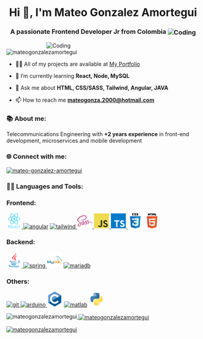 <h1 align="center">Hi 👋, I'm Mateo Gonzalez Amortegui</h1>
<h3 align="center">A passionate Frontend Developer Jr from Colombia <img align="center" alt="Coding" width="40" src="https://cdn-icons-png.flaticon.com/512/330/330508.png"></h3>
<img align="right" alt="Coding" width="400" src="https://media4.giphy.com/media/qgQUggAC3Pfv687qPC/giphy.gif">


<p align="left"> <img src="https://komarev.com/ghpvc/?username=mateogonzalezamortegui&label=Profile%20views&color=0e75b6&style=flat" alt="mateogonzalezamortegui" /> </p>

- 👨‍💻 All of my projects are available at [My Portfolio](https://mateogonzalezamortegui.github.io/portfolio/)

- 🌱 I’m currently learning **React, Node, MySQL**

- 💬 Ask me about **HTML, CSS/SASS, Tailwind, Angular, JAVA**

- 📫 How to reach me **mateogonza.2000@hotmail.com**

<h3 align="left">📚 About me:</h3>
<p align="left">
 Telecommunications Engineering with <b>+2 years experience</b> in front-end development, microservices and mobile development
</p>

<h3 align="left">🌐 Connect with me:</h3>
<p align="left">
<a href="https://linkedin.com/in/mateo-gonzalez-amortegui" target="blank"><img align="center" src="https://raw.githubusercontent.com/rahuldkjain/github-profile-readme-generator/master/src/images/icons/Social/linked-in-alt.svg" alt="mateo-gonzalez-amortegui" height="30" width="40" /></a>
</p>

<h3 align="left">🧑‍💻 Languages and Tools:</h3>
<h3 align="left"> Frontend:</h3>
<p align="left"> 
  <a href="https://reactjs.org/" target="_blank" rel="noreferrer"> <img src="https://raw.githubusercontent.com/devicons/devicon/master/icons/react/react-original-wordmark.svg" alt="react" width="40" height="40"/> </a>
<a href="https://angular.io" target="_blank" rel="noreferrer"> <img src="https://angular.io/assets/images/logos/angular/angular.svg" alt="angular" width="40" height="40"/></a>
   <a href="https://tailwindcss.com/" target="_blank" rel="noreferrer"> <img src="https://www.vectorlogo.zone/logos/tailwindcss/tailwindcss-icon.svg" alt="tailwind" width="40" height="40"/> </a>
</a> <a href="https://sass-lang.com" target="_blank" rel="noreferrer"> <img src="https://raw.githubusercontent.com/devicons/devicon/master/icons/sass/sass-original.svg" alt="sass" width="40" height="40"/> </a> 
  <a href="https://developer.mozilla.org/en-US/docs/Web/JavaScript" target="_blank" rel="noreferrer"> <img src="https://raw.githubusercontent.com/devicons/devicon/master/icons/javascript/javascript-original.svg" alt="javascript" width="40" height="40"/> </a> 
  <a href="https://www.typescriptlang.org/" target="_blank" rel="noreferrer"> <img src="https://raw.githubusercontent.com/devicons/devicon/master/icons/typescript/typescript-original.svg" alt="typescript" width="40" height="40"/> </a> 
 <a href="https://www.w3schools.com/css/" target="_blank" rel="noreferrer"> <img src="https://raw.githubusercontent.com/devicons/devicon/master/icons/css3/css3-original-wordmark.svg" alt="css3" width="40" height="40"/></a> 
  <a href="https://www.w3.org/html/" target="_blank" rel="noreferrer"> <img src="https://raw.githubusercontent.com/devicons/devicon/master/icons/html5/html5-original-wordmark.svg" alt="html5" width="40" height="40"/></a> 
</p>
  
  
<h3 align="left"> Backend:</h3>
 <a href="https://www.java.com" target="_blank" rel="noreferrer"> <img src="https://raw.githubusercontent.com/devicons/devicon/master/icons/java/java-original.svg" alt="java" width="40" height="40"/> </a>
 <a href="https://spring.io/" target="_blank" rel="noreferrer"> <img src="https://www.vectorlogo.zone/logos/springio/springio-icon.svg" alt="spring" width="40" height="40"/> </a>
<a href="https://www.mysql.com/" target="_blank" rel="noreferrer"> <img src="https://raw.githubusercontent.com/devicons/devicon/master/icons/mysql/mysql-original-wordmark.svg" alt="mysql" width="40" height="40"/></a> 
<a href="https://mariadb.org/" target="_blank" rel="noreferrer"> <img src="https://www.vectorlogo.zone/logos/mariadb/mariadb-icon.svg" alt="mariadb" width="40" height="40"/> </a>

<h3 align="left"> Others:</h3>
  <a href="https://git-scm.com/" target="_blank" rel="noreferrer"> <img src="https://www.vectorlogo.zone/logos/git-scm/git-scm-icon.svg" alt="git" width="40" height="40"/> </a> 
<a href="https://www.arduino.cc/" target="_blank" rel="noreferrer"> <img src="https://cdn.worldvectorlogo.com/logos/arduino-1.svg" alt="arduino" width="40" height="40"/> </a> 
<a href="https://www.cprogramming.com/" target="_blank" rel="noreferrer"> <img src="https://raw.githubusercontent.com/devicons/devicon/master/icons/c/c-original.svg" alt="c" width="40" height="40"/></a>
  <a href="https://www.mathworks.com/" target="_blank" rel="noreferrer"> <img src="https://upload.wikimedia.org/wikipedia/commons/2/21/Matlab_Logo.png" alt="matlab" width="40" height="40"/></a> 
  <a href="https://www.python.org" target="_blank" rel="noreferrer"> <img src="https://raw.githubusercontent.com/devicons/devicon/master/icons/python/python-original.svg" alt="python" width="40" height="40"/>

    
<p><img align="left" src="https://github-readme-stats.vercel.app/api/top-langs?username=mateogonzalezamortegui&show_icons=true&locale=en&layout=compact" alt="mateogonzalezamortegui" /></p>

<p>&nbsp;<img align="center" src="https://github-readme-stats.vercel.app/api?username=mateogonzalezamortegui&show_icons=true&locale=en" alt="mateogonzalezamortegui" /></p>

<p><img align="center" src="https://github-readme-streak-stats.herokuapp.com/?user=mateogonzalezamortegui&" alt="mateogonzalezamortegui" /></p>
